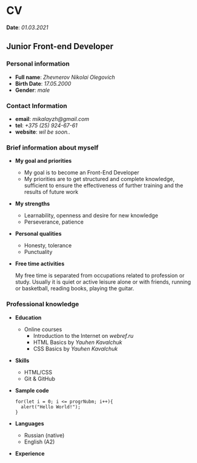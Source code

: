 # CV

**Date**: _01.03.2021_

## Junior Front-end Developer

### Personal information

- **Full name**: _Zhevnerov Nikolai Olegovich_
- **Birth Date**: _17.05.2000_
- **Gender**: _male_

### Contact Information

- **email**: _mikalayzh@gmail.com_
- **tel**: _+375 (25) 924-67-61_
- **website**: _wil be soon.._

### Brief information about myself

- **My goal and priorities**
  - My goal is to become an Front-End Developer
  - My priorities are to get structured and complete knowledge, sufficient to ensure the effectiveness of further training and the results of future work

- **My strengths**
    - Learnability, openness and desire for new knowledge
    - Perseverance, patience

- **Personal qualities**
    - Honesty, tolerance
    - Punctuality

- **Free time activities**

    My free time is separated from occupations related to profession or study. Usually it is quiet or active leisure alone or with friends, running or basketball, reading books, playing the guitar.

### Professional knowledge

- **Education**
  - Online courses
    - Introduction to the Internet on *webref.ru*
    - HTML Basics by *Yauhen Kavalchuk*
    - CSS Basics by *Yauhen Kavalchuk*

- **Skills**
  - HTML/CSS
  - Git & GitHub

- **Sample code**
  ```
  for(let i = 0; i <= progrNubm; i++){
  	alert("Hello World!");
  }
  ```
- **Languages**
  - Russian (native)
  - English (A2)

- **Experience**

